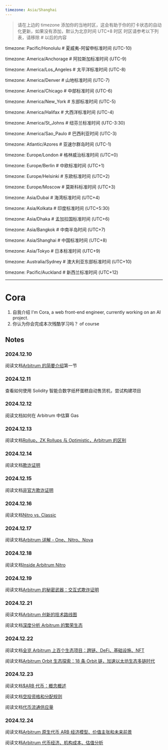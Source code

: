 ```yaml
---
timezone: Asia/Shanghai
---
```


> 请在上边的 timezone 添加你的当地时区，这会有助于你的打卡状态的自动化更新，如果没有添加，默认为北京时间 UTC+8 时区
> 时区请参考以下列表，请移除 # 以后的内容

timezone: Pacific/Honolulu # 夏威夷-阿留申标准时间 (UTC-10)

timezone: America/Anchorage # 阿拉斯加标准时间 (UTC-9)

timezone: America/Los_Angeles # 太平洋标准时间 (UTC-8)

timezone: America/Denver # 山地标准时间 (UTC-7)

timezone: America/Chicago # 中部标准时间 (UTC-6)

timezone: America/New_York # 东部标准时间 (UTC-5)

timezone: America/Halifax # 大西洋标准时间 (UTC-4)

timezone: America/St_Johns # 纽芬兰标准时间 (UTC-3:30)

timezone: America/Sao_Paulo # 巴西利亚时间 (UTC-3)

timezone: Atlantic/Azores # 亚速尔群岛时间 (UTC-1)

timezone: Europe/London # 格林威治标准时间 (UTC+0)

timezone: Europe/Berlin # 中欧标准时间 (UTC+1)

timezone: Europe/Helsinki # 东欧标准时间 (UTC+2)

timezone: Europe/Moscow # 莫斯科标准时间 (UTC+3)

timezone: Asia/Dubai # 海湾标准时间 (UTC+4)

timezone: Asia/Kolkata # 印度标准时间 (UTC+5:30)

timezone: Asia/Dhaka # 孟加拉国标准时间 (UTC+6)

timezone: Asia/Bangkok # 中南半岛时间 (UTC+7)

timezone: Asia/Shanghai # 中国标准时间 (UTC+8)

timezone: Asia/Tokyo # 日本标准时间 (UTC+9)

timezone: Australia/Sydney # 澳大利亚东部标准时间 (UTC+10)

timezone: Pacific/Auckland # 新西兰标准时间 (UTC+12)

---

# Cora

1. 自我介绍
   I'm Cora, a web front-end engineer, currently working on an AI project.
2. 你认为你会完成本次残酷学习吗？
   of course

## Notes

<!-- Content_START -->

### 2024.12.10

阅读文档[Arbitrum 的简要介绍](https://docs.arbitrum.io/welcome/arbitrum-gentle-introduction)第一节

### 2024.12.11

查看如何使用 Solidity 智能合数字纸杯蛋糕自动售货机，尝试构建项目

### 2024.12.12

阅读文档如何在 Arbitrum 中估算 Gas

### 2024.12.13

阅读文档[Rollup，ZK Rollups 与 Optimistic，Arbitrum 的区别](https://cloud.tencent.com/developer/news/1003179)

### 2024.12.14

阅读文档[欺诈证明](https://docs.arbitrum.io/how-arbitrum-works/fraud-proofs/challenge-manager)

### 2024.12.15

阅读文档[非官方欺诈证明](https://www.theblockbeats.info/news/26507)

### 2024.12.16

阅读文档[Nitro vs. Classic](https://docs.arbitrum.io/how-arbitrum-works/why-nitro)

### 2024.12.17

阅读文档[Arbitrum 详解 - One、Nitro、Nova](https://community.dorahacks.io/t/arbitrum-one-nitro-nova/562)

### 2024.12.18

阅读文档[Inside Arbitrum Nitro](https://docs.arbitrum.io/how-arbitrum-works/inside-arbitrum-nitro)

### 2024.12.19

阅读文档[Arbitrum 的秘密武器：交互式欺诈证明](https://www.theblockbeats.info/news/26507)

### 2024.12.21

阅读文档[Arbitrum 创新的技术路线图](https://medium.com/offchainlabs/your-chain-your-rules-offchain-labs-technical-roadmap-to-fuel-arbitrum-innovation-f787f2e85966)

阅读文档[深度分析 Arbitrum 的繁荣生态](https://www.theblockbeats.info/news/35982)

### 2024.12.22

阅读文档[全览 Arbitrum 上百个生态项目：跨链、DeFi、基础设施、NFT](http://www.yuanli24.com/news/11836)

阅读文档[Arbitrum Orbit 生态探索：18 条 Orbit 链，加速以太坊生态多链时代](https://www.techflowpost.com/article/detail_15657.html)

### 2024.12.23

阅读文档[$ARB 代币：概念概述](https://docs.arbitrum.foundation/concepts/arb-token)

阅读文档[空投资格和分配规则](https://docs.arbitrum.foundation/airdrop-eligibility-distribution)

阅读文档[代币流通供应量](https://docs.arbitrum.foundation/token-supply)

### 2024.12.24

阅读文档[Arbitrum 原生代币 ARB 经济模型、价值主张和未来前景](https://foresightnews.pro/article/detail/28817)

阅读文档[Arbitrum 代币经济、机构成本、估值分析](https://foresightnews.pro/article/detail/28668)

<!-- Content_END -->
